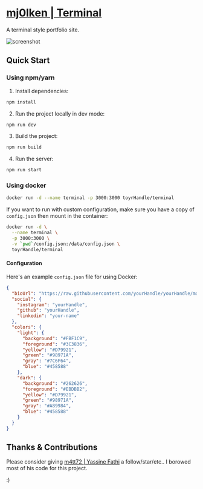 # [mj0lken | Terminal](https://mj0lken.xyz)

A terminal style portfolio site.

![screenshot](/docs/example-view.jpeg)

## Quick Start

### Using npm/yarn

1. Install dependencies:

  ```bash
  npm install
  ```

2. Run the project locally in dev mode:

  ```bash
  npm run dev
  ```

3. Build the project:

  ```bash
  npm run build
  ```

4. Run the server:

  ```bash
  npm run start
  ```

### Using docker

```bash
docker run -d --name terminal -p 3000:3000 toyrHandle/terminal
```

If you want to run with custom configuration, make sure you have a copy of `config.json` then mount in the container:

```bash
docker run -d \
  --name terminal \
  -p 3000:3000 \
  -v `pwd`/config.json:/data/config.json \
  toyrHandle/terminal
```

#### Configuration

Here's an example `config.json` file for using Docker:

```json
{
  "bioUrl": "https://raw.githubusercontent.com/yourHandle/yourHandle/master/README.md",
  "social": {
    "instagram": "yourHandle",
    "github": "yourHandle",
    "linkedin": "your-name"
  },
  "colors": {
    "light": {
      "background": "#FBF1C9",
      "foreground": "#3C3836",
      "yellow": "#D79921",
      "green": "#98971A",
      "gray": "#7C6F64",
      "blue": "#458588"
    },
    "dark": {
      "background": "#262626",
      "foreground": "#EBDBB2",
      "yellow": "#D79921",
      "green": "#98971A",
      "gray": "#A89984",
      "blue": "#458588"
    }
  }
}
```

## Thanks & Contributions

Please consider giving [m4tt72 | Yassine Fathi](https://github.com/m4tt72) a follow/star/etc..
I borowed most of his code for this project.

:)
